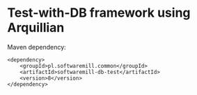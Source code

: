 # Test-with-DB framework using Arquillian

Maven dependency:

    <dependency>
        <groupId>pl.softwaremill.common</groupId>
        <artifactId>softwaremill-db-test</artifactId>
        <version>8</version>
    </dependency>